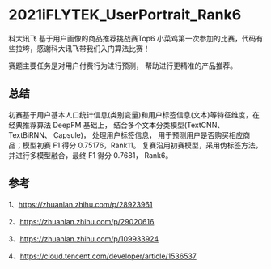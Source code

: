 # 2021iFLYTEK_UserPortrait_Rank6
科大讯飞 基于用户画像的商品推荐挑战赛Top6
小菜鸡第一次参加的比赛，代码有些拉垮，感谢科大讯飞带我们入门算法比赛！

赛题主要任务是对用户付费行为进行预测， 帮助进行更精准的产品推荐。

## 总结
初赛基于用户基本人口统计信息(类别变量)和用户标签信息(文本)等特征维度，在经典推荐算法 DeepFM 基础上，
结合多个文本分类模型(TextCNN、 TextBiRNN、 Capsule)， 处理用户标签信息， 用于预测用户是否购买相应商品；模型初赛 F1 得分 0.75176，Rank11。
复赛沿用初赛模型，采用伪标签方法，并进行多模型融合，最终 F1 得分 0.7681， Rank6。

## 参考
1、https://zhuanlan.zhihu.com/p/28923961

2、https://zhuanlan.zhihu.com/p/29020616

3、https://zhuanlan.zhihu.com/p/109933924

4、https://cloud.tencent.com/developer/article/1536537

